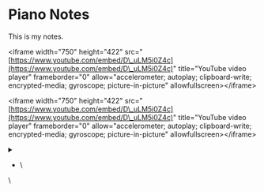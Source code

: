 # Piano Notes

This is my notes.



\<iframe width="750" height="422" src="[https://www.youtube.com/embed/D\_uLM5i0Z4c](https://www.youtube.com/embed/D\_uLM5i0Z4c)" title="YouTube video player" frameborder="0" allow="accelerometer; autoplay; clipboard-write; encrypted-media; gyroscope; picture-in-picture" allowfullscreen>\</iframe>





\<iframe width="750" height="422" src="[https://www.youtube.com/embed/D\_uLM5i0Z4c](https://www.youtube.com/embed/D\_uLM5i0Z4c)" title="YouTube video player" frameborder="0" allow="accelerometer; autoplay; clipboard-write; encrypted-media; gyroscope; picture-in-picture" allowfullscreen>\</iframe>

<details>

<summary></summary>



</details>

* \


\
